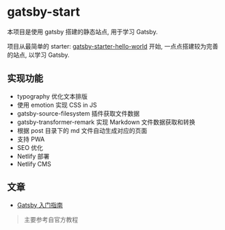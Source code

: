 # gatsby-start

本项目是使用 gatsby 搭建的静态站点, 用于学习 Gatsby. 

项目从最简单的 starter: [gatsby-starter-hello-world](https://github.com/gatsbyjs/gatsby-starter-hello-world) 开始, 一点点搭建较为完善的站点, 以学习 Gatsby.

## 实现功能

- typography 优化文本排版
- 使用 emotion 实现 CSS in JS
- gatsby-source-filesystem 插件获取文件数据
- gatsby-transformer-remark 实现 Markdown 文件数据获取和转换
- 根据 post 目录下的 md 文件自动生成对应的页面
- 支持 PWA
- SEO 优化
- Netlify 部署
- Netlify CMS

## 文章

- [Gatsby 入门指南]()

> 主要参考自官方教程